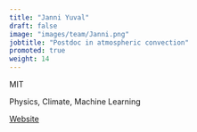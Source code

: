 ```yaml
---
title: "Janni Yuval"
draft: false
image: "images/team/Janni.png"
jobtitle: "Postdoc in atmospheric convection"
promoted: true
weight: 14
---
```


MIT 

Physics, Climate, Machine Learning

[Website](https://yaniyuval.wixsite.com/janniy)
